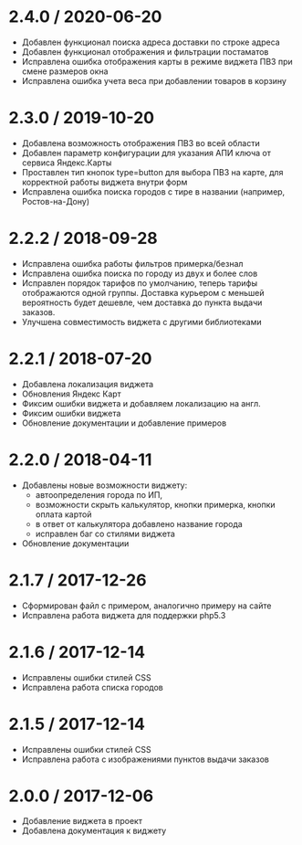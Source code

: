 
2.4.0 / 2020-06-20
==================

  * Добавлен функционал поиска адреса доставки по строке адреса
  * Добавлен функционал отображения и фильтрации постаматов
  * Исправлена ошибка отображения карты в режиме виджета ПВЗ при смене размеров окна 
  * Исправлена ошибка учета веса при добавлении товаров в корзину

2.3.0 / 2019-10-20
==================

  * Добавлена возможность отображения ПВЗ во всей области
  * Добавлен параметр конфигурации для указания АПИ ключа от сервиса Яндекс.Карты
  * Проставлен тип кнопок type=button для выбора ПВЗ на карте, для корректной работы виджета внутри форм
  * Исправлена ошибка поиска городов с тире в названии (например, Ростов-на-Дону)  

2.2.2 / 2018-09-28
==================

  * Исправлена ошибка работы фильтров примерка/безнал
  * Исправлена ошибка поиска по городу из двух и более слов
  * Исправлен порядок тарифов по умолчанию, теперь тарифы отображаются одной группы.  Доставка курьером с меньшей вероятность будет дешевле, чем доставка до пункта выдачи заказов.
  * Улучшена совместимость виджета с другими библиотеками

2.2.1 / 2018-07-20
==================

  * Добавлена локализация виджета
  * Обновления Яндекс Карт
  * Фиксим ошибки виджета и добавляем локализацию на англ.
  * Фиксим ошибки виджета
  * Обновление документации и добавление примеров

2.2.0 / 2018-04-11
==================

  * Добавлены новые возможности виджету:
    + автоопределения города по ИП,
    + возможности скрыть калькулятор, кнопки примерка, кнопки оплата картой
    + в ответ от калькулятора добавлено название города
    + исправлен баг со стилями виджета
  * Обновление документации

2.1.7 / 2017-12-26
==================

  * Сформирован файл с примером, аналогично примеру на сайте
  * Исправлена работа виджета для поддержки php5.3

2.1.6 / 2017-12-14
==================

  * Исправлены ошибки стилей CSS
  * Исправлена работа списка городов

2.1.5 / 2017-12-14
==================

  * Исправлены ошибки стилей CSS 
  * Исправлена работа с изображениями пунктов выдачи заказов 

2.0.0 / 2017-12-06
==================

  * Добавление виджета в проект
  * Добавлена документация к виджету
